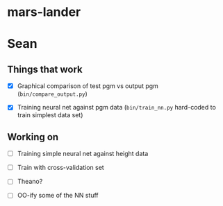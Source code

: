 # mars-lander

# Sean

## Things that work

- [x] Graphical comparison of test pgm vs output pgm (`bin/compare_output.py`)

- [x] Training neural net against pgm data (`bin/train_nn.py` hard-coded to
  train simplest data set)

## Working on

- [ ] Training simple neural net against height data

- [ ] Train with cross-validation set

- [ ] Theano?

- [ ] OO-ify some of the NN stuff
